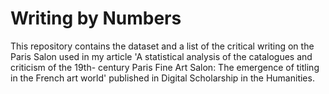 # Writing by Numbers
This repository contains the dataset and a list of the critical writing on the Paris Salon used in my article 'A statistical analysis of the catalogues and criticism of the 19th- century Paris Fine Art Salon: The emergence of titling in the French art world' published in Digital Scholarship in the Humanities.
